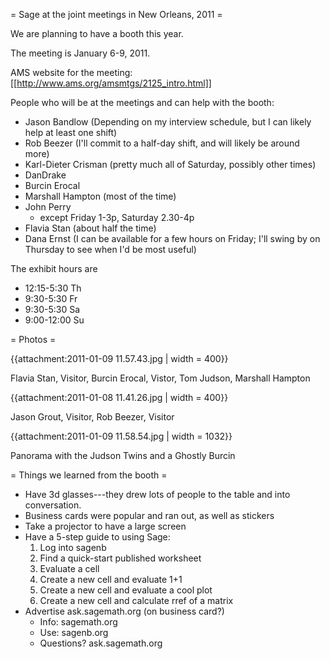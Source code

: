 = Sage at the joint meetings in New Orleans, 2011 =

We are planning to have a booth this year.  

The meeting is January 6-9, 2011.

AMS website for the meeting: [[http://www.ams.org/amsmtgs/2125_intro.html]]

People who will be at the meetings and can help with the booth:

 * Jason Bandlow (Depending on my interview schedule, but I can likely help at least one shift)
 * Rob Beezer  (I'll commit to a half-day shift, and will likely be around more)
 * Karl-Dieter Crisman (pretty much all of Saturday, possibly other times)
 * DanDrake
 * Burcin Erocal
 * Marshall Hampton (most of the time)
 * John Perry
   * except Friday 1-3p, Saturday 2.30-4p
 * Flavia Stan (about half the time)
 * Dana Ernst (I can be available for a few hours on Friday; I'll swing by on Thursday to see when I'd be most useful)

The exhibit hours are

 * 12:15-5:30 Th
 * 9:30-5:30 Fr 
 * 9:30-5:30 Sa 
 * 9:00-12:00 Su

= Photos =

{{attachment:2011-01-09 11.57.43.jpg | width = 400}}

Flavia Stan, Visitor, Burcin Erocal, Vistor, Tom Judson, Marshall Hampton

{{attachment:2011-01-08 11.41.26.jpg | width = 400}}

Jason Grout, Visitor, Rob Beezer, Visitor

{{attachment:2011-01-09 11.58.54.jpg | width = 1032}}

Panorama with the Judson Twins and a Ghostly Burcin

= Things we learned from the booth =

 * Have 3d glasses---they drew lots of people to the table and into conversation.
 * Business cards were popular and ran out, as well as stickers
 * Take a projector to have a large screen
 * Have a 5-step guide to using Sage:
    1. Log into sagenb
    1. Find a quick-start published worksheet
    1. Evaluate a cell
    1. Create a new cell and evaluate 1+1
    1. Create a new cell and evaluate a cool plot
    1. Create a new cell and calculate rref of a matrix
 * Advertise ask.sagemath.org (on business card?)
    * Info: sagemath.org
    * Use: sagenb.org
    * Questions?  ask.sagemath.org
